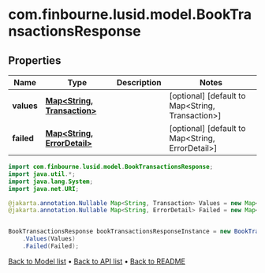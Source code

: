 # com.finbourne.lusid.model.BookTransactionsResponse

## Properties

Name | Type | Description | Notes
------------ | ------------- | ------------- | -------------
**values** | [**Map&lt;String, Transaction&gt;**](Transaction.md) |  | [optional] [default to Map<String, Transaction>]
**failed** | [**Map&lt;String, ErrorDetail&gt;**](ErrorDetail.md) |  | [optional] [default to Map<String, ErrorDetail>]

```java
import com.finbourne.lusid.model.BookTransactionsResponse;
import java.util.*;
import java.lang.System;
import java.net.URI;

@jakarta.annotation.Nullable Map<String, Transaction> Values = new Map<String, Transaction>();
@jakarta.annotation.Nullable Map<String, ErrorDetail> Failed = new Map<String, ErrorDetail>();


BookTransactionsResponse bookTransactionsResponseInstance = new BookTransactionsResponse()
    .Values(Values)
    .Failed(Failed);
```


[Back to Model list](../README.md#documentation-for-models) &#8226; [Back to API list](../README.md#documentation-for-api-endpoints) &#8226; [Back to README](../README.md)
